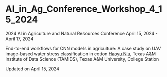 # AI_in_Ag_Conference_Workshop_4_15_2024
2024 AI in Agriculture and Natural Resources Conference April 15, 2024 - April 17, 2024

End-to-end workflows for CNN models in agriculture: A case study on UAV image-based water stress classification in cotton
[Haoyu Niu](https://hniu-tamu.github.io/), Texas A&M Institute of Data Science (TAMIDS), Texas A&M University, College Station

Updated on April 15, 2024

